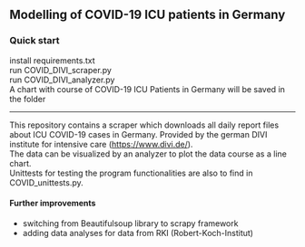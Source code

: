 
## Modelling of COVID-19 ICU patients in Germany  
  
  
### Quick start ####
install requirements.txt  
run COVID_DIVI_scraper.py  
run COVID_DIVI_analyzer.py  
A chart with course of COVID-19 ICU Patients in Germany will be saved in the folder  
  
-------------------------  
  
This repository contains a scraper which downloads all daily report files about ICU COVID-19 cases in Germany. 
Provided by the german DIVI institute for intensive care (https://www.divi.de/).  
The data can be visualized by an analyzer to plot the data course as a line chart.  
Unittests for testing the program functionalities are also to find in COVID_unittests.py.  
  
#### Further improvements ####
- switching from Beautifulsoup library to scrapy framework  
- adding data analyses for data from RKI (Robert-Koch-Institut)